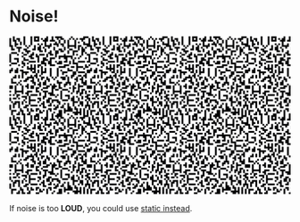 # Noise!
![Then noise you shall have](Vega%20Noise%20Pattern.png)

If noise is too **LOUD**, you could use [static instead](../Static%20Textures/).
